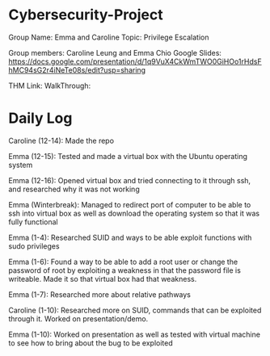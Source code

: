 # Cybersecurity-Project
Group Name: Emma and Caroline
Topic: Privilege Escalation


Group members: Caroline Leung and Emma Chio
Google Slides: https://docs.google.com/presentation/d/1q9VuX4CkWmTWO0GiHOo1rHdsFhMC94sG2r4iNeTe08s/edit?usp=sharing

THM Link:
WalkThrough:

# Daily Log
Caroline (12-14): Made the repo

Emma (12-15): Tested and made a virtual box with the Ubuntu operating system

Emma (12-16): Opened virtual box and tried connecting to it through ssh, and researched why it was not working

Emma (Winterbreak): Managed to redirect port of computer to be able to ssh into virtual box as well as download the operating system so that it was fully functional

Emma (1-4): Researched SUID and ways to be able exploit functions with sudo privileges

Emma (1-6): Found a way to be able to add a root user or change the password of root by exploiting a weakness in that the password file is writeable. Made it so that virtual box had that weakness.

Emma (1-7): Researched more about relative pathways

Caroline (1-10): Researched more on SUID, commands that can be exploited through it. Worked on presentation/demo.

Emma (1-10): Worked on presentation as well as tested with virtual machine to see how to bring about the bug to be exploited
